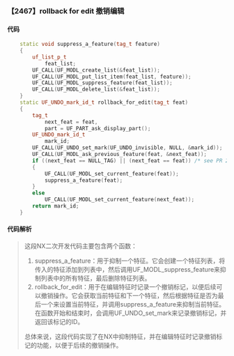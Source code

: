 ### 【2467】rollback for edit 撤销编辑

#### 代码

```cpp
    static void suppress_a_feature(tag_t feature)  
    {  
        uf_list_p_t  
            feat_list;  
        UF_CALL(UF_MODL_create_list(&feat_list));  
        UF_CALL(UF_MODL_put_list_item(feat_list, feature));  
        UF_CALL(UF_MODL_suppress_feature(feat_list));  
        UF_CALL(UF_MODL_delete_list(&feat_list));  
    }  
    static UF_UNDO_mark_id_t rollback_for_edit(tag_t feat)  
    {  
        tag_t  
            next_feat = feat,  
            part = UF_PART_ask_display_part();  
        UF_UNDO_mark_id_t  
            mark_id;  
        UF_CALL(UF_UNDO_set_mark(UF_UNDO_invisible, NULL, &mark_id));  
        UF_CALL(UF_MODL_ask_previous_feature(feat, &next_feat));  
        if ((next_feat == NULL_TAG) || (next_feat == feat)) /* see PR 2041495 译:翻译：请查看PR 2041495，仅回复翻译内容，不要发表任何评论。 */  
        {  
            UF_CALL(UF_MODL_set_current_feature(feat));  
            suppress_a_feature(feat);  
        }  
        else  
            UF_CALL(UF_MODL_set_current_feature(next_feat));  
        return mark_id;  
    }

```

#### 代码解析

> 这段NX二次开发代码主要包含两个函数：
>
> 1. suppress_a_feature：用于抑制一个特征。它会创建一个特征列表，将传入的特征添加到列表中，然后调用UF_MODL_suppress_feature来抑制列表中的所有特征，最后删除特征列表。
> 2. rollback_for_edit：用于在编辑特征时记录一个撤销标记，以便后续可以撤销操作。它会获取当前特征和下一个特征，然后根据特征是否为最后一个来设置当前特征，并调用suppress_a_feature来抑制当前特征。在函数开始和结束时，会调用UF_UNDO_set_mark来记录撤销标记，并返回该标记的ID。
>
> 总体来说，这段代码实现了在NX中抑制特征，并在编辑特征时记录撤销标记的功能，以便于后续的撤销操作。
>
